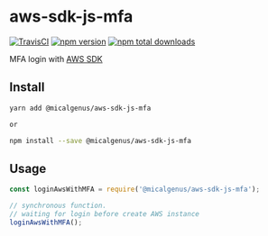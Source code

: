 # aws-sdk-js-mfa

[![TravisCI](https://travis-ci.org/micalgenus/aws-sdk-js-mfa.svg?branch=master)](https://travis-ci.org/micalgenus/aws-sdk-js-mfa)
[![npm version](https://img.shields.io/npm/v/@micalgenus/aws-sdk-js-mfa.svg)](https://www.npmjs.com/package/@micalgenus/aws-sdk-js-mfa)
[![npm total downloads](https://img.shields.io/npm/dt/@micalgenus/aws-sdk-js-mfa.svg?style=flat)](https://www.npmjs.com/package/@micalgenus/aws-sdk-js-mfa)

MFA login with [AWS SDK](https://github.com/aws/aws-sdk-js)

## Install

```sh
yarn add @micalgenus/aws-sdk-js-mfa

or

npm install --save @micalgenus/aws-sdk-js-mfa
```

## Usage

```javascript
const loginAwsWithMFA = require('@micalgenus/aws-sdk-js-mfa');

// synchronous function.
// waiting for login before create AWS instance
loginAwsWithMFA();
```
